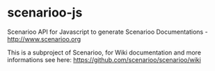 scenarioo-js
============

Scenarioo API  for Javascript to generate Scenarioo Documentations - http://www.scenarioo.org

This is a subproject of Scenarioo, for Wiki documentation and more informations see here:
https://github.com/scenarioo/scenarioo/wiki


